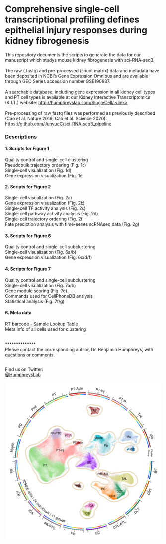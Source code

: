 # Comprehensive single-cell transcriptional profiling defines epithelial injury responses during kidney fibrogenesis
This repository documents the scripts to generate the data for our manuscript which studys mouse kidney fibrogenesis with sci-RNA-seq3. <link> <br> <br>
The raw (.fastq) and pre-processed (count matrix) data and metadata have been deposited in NCBI’s Gene Expression Omnibus and are available through GEO Series accession number GSE190887.  <br> <br>
A searchable database, including gene expression in all kidney cell types and PT cell types is available at our Kidney Interactive Transcriptomics (K.I.T.) website: http://humphreyslab.com/SingleCell/.<link> <br><br>
Pre-processing of raw fastq files was performed as previously described (Cao et al. Nature 2019; Cao et al. Science 2020): https://github.com/JunyueC/sci-RNA-seq3_pipeline<br>

### Descriptions

#### 1. Scripts for Figure 1<br>
Quality control and single-cell clustering<br>
Pseudobulk trajectory ordering (Fig. 1c)<br>
Single-cell visualization (Fig. 1d)<br>
Gene expression visualization (Fig. 1e)<br>


#### 2. Scripts for Figure 2<br>
Single-cell visualization (Fig. 2a)<br>
Gene expression visualization (Fig. 2b)<br>
Single-cell TF activity analysis (Fig. 2c)<br>
Single-cell pathway activity analysis (Fig. 2d)<br>
Single-cell trajectory ordering (Fig. 2f)<br>
Fate prediction analysis with time-series scRNAseq data (Fig. 2g)<br>

#### 3. Scripts for Figure 6<br> 
Quality control and single-cell subclustering<br>
Single-cell visualization (Fig. 6a/b)<br>
Gene expression visualization (Fig. 6c/d/f)<br>

#### 4. Scripts for Figure 7<br>
Quality control and single-cell subclustering<br>
Single-cell visualization (Fig. 7a/b)<br>
Gene module scoring (Fig. 7e)<br>
Commands used for CellPhoneDB analysis<br>
Statistical analysis (Fig. 7f/g)<br>

#### 6. Meta data<br>
RT barcode - Sample Lookup Table<br>
Meta info of all cells used for clustering<br>

<br>
**************<br>
Please contact the corresponding author, Dr. Benjamin Humphreys, with questions or comments.  <br>
<br/>

Find us on Twitter: 
<br/>
  <a href="https://twitter.com/HumphreysLab?ref_src=twsrc%5Etfw" class="twitter-follow-button" data-show-count="false"> @HumphreysLab</a>
<br/><br/>
<img src="https://github.com/HaikuoLi/haikuoli.github.io/blob/master/files/sciseq-umap.png" alt="sciseq"><br>
